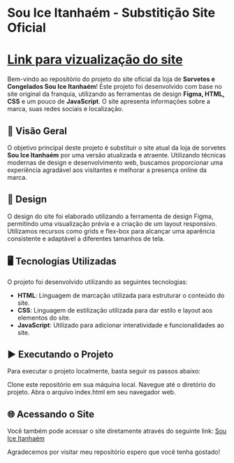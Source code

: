 # Sou Ice Itanhaém - Substitição Site Oficial
# [Link para vizualização do site](https://marcionogit.github.io/projeto-souice/)


Bem-vindo ao repositório do projeto do site oficial da loja de **Sorvetes e Congelados Sou Ice Itanhaém**! Este projeto foi desenvolvido com base no site original da franquia, utilizando as ferramentas de design **Figma, HTML, CSS** e um pouco de **JavaScript**. O site apresenta informações sobre a marca, suas redes sociais e localização.

## 🚀 Visão Geral
O objetivo principal deste projeto é substituir o site atual da loja de sorvetes **Sou Ice Itanhaém** por uma versão atualizada e atraente. Utilizando técnicas modernas de design e desenvolvimento web, buscamos proporcionar uma experiência agradável aos visitantes e melhorar a presença online da marca.

## 🎨 Design
O design do site foi elaborado utilizando a ferramenta de design Figma, permitindo uma visualização prévia e a criação de um layout responsivo. Utilizamos recursos como grids e flex-box para alcançar uma aparência consistente e adaptável a diferentes tamanhos de tela.

## 🖥️ Tecnologias Utilizadas
O projeto foi desenvolvido utilizando as seguintes tecnologias:

- **HTML**: Linguagem de marcação utilizada para estruturar o conteúdo do site.
- **CSS**: Linguagem de estilização utilizada para dar estilo e layout aos elementos do site.
- **JavaScript**: Utilizado para adicionar interatividade e funcionalidades ao site.

## ▶️ Executando o Projeto
Para executar o projeto localmente, basta seguir os passos abaixo:

Clone este repositório em sua máquina local.
Navegue até o diretório do projeto.
Abra o arquivo index.html em seu navegador web.

## 🌐 Acessando o Site
Você também pode acessar o site diretamente através do seguinte link: [Sou Ice Itanhaém](https://sites.google.com/view/souicesorvetes)



Agradecemos por visitar meu repositório espero que você tenha gostado!
